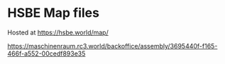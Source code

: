# HSBE Map files

Hosted at https://hsbe.world/map/ 

https://maschinenraum.rc3.world/backoffice/assembly/3695440f-f165-466f-a552-00cedf893e35

